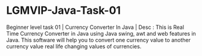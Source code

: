 # LGMVIP-Java-Task-01
Beginner level task 01 | Currency Converter In Java | Desc : This is Real Time Currency Converter in Java using Java swing, awt and  web features in Java. This software will help you to convert one currency value to another currency value real life changing values of currencies. 
